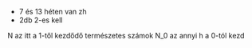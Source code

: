 - 7 és 13 héten van zh
- 2db 2-es kell

N az itt a 1-től kezdődő természetes számok
N_0 az annyi h a 0-tól kezd